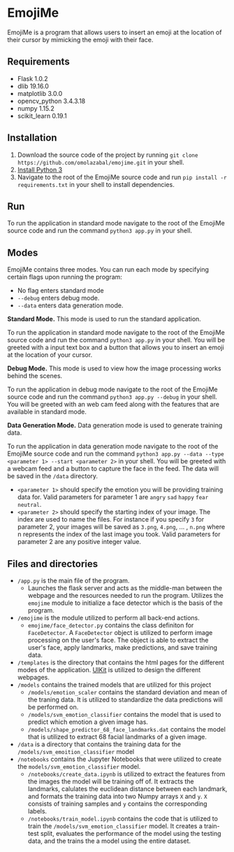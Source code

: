 # EmojiMe
EmojiMe is a program that allows users to insert an emoji at the location of their cursor by mimicking the emoji with their face.

## Requirements
  - Flask 1.0.2
  - dlib 19.16.0
  - matplotlib 3.0.0
  - opencv_python 3.4.3.18
  - numpy 1.15.2
  - scikit_learn 0.19.1

## Installation  
1. Download the source code of the project by running `git clone https://github.com/omolazabal/emojime.git` in your shell.
2. [Install Python 3](https://www.python.org/downloads/)
3. Navigate to the root of the EmojiMe source code and run `pip install -r requirements.txt` in your shell to install dependencies.
    
## Run
To run the application in standard mode navigate to the root of the EmojiMe source code and run the command `python3 app.py` in your shell.

## Modes
EmojiMe contains three modes. You can run each mode by specifying certain flags upon running the program:
 - No flag enters standard mode
 - `--debug` enters debug mode.
 - `--data` enters data generation mode.

**Standard Mode.** This mode is used to run the standard application.

To run the application in standard mode navigate to the root of the EmojiMe source code and run the command `python3 app.py` in your shell. You will be greeted with a input text box and a button that allows you to insert an emoji at the location of your cursor. 

**Debug Mode.** This mode is used to view how the image processing works behind the scenes.  

To run the application in debug mode navigate to the root of the EmojiMe source code and run the command `python3 app.py --debug` in your shell. You will be greeted with an web cam feed along with the features that are available in standard mode.

**Data Generation Mode.** Data generation mode is used to generate training data.  

To run the application in data generation mode navigate to the root of the EmojiMe source code and run the command `python3 app.py --data --type <parameter 1> --start <parameter 2>` in your shell. You will be greeted with a webcam feed and a button to capture the face in the feed. The data will be saved in the `/data` directory.
 - `<parameter 1>` should specify the emotion you will be providing training data for. Valid parameters for parameter 1 are `angry` `sad` `happy` `fear` `neutral`.
  - `<parameter 2>` should specify the starting index of your image. The index are used to name the files. For instance if you specify `3` for parameter 2, your images will be saved as `3.png`, `4.png`, ... , `n.png` where n represents the index of the last image you took. Valid parameters for parameter 2 are any positive integer value.
 
## Files and directories
  - `/app.py` is the main file of the program.
    - Launches the flask server and acts as the middle-man between the webpage and the resources needed to run the program. Utilizes the `emojime` module to initialize a face detector which is the basis of the program. 
  - `/emojime` is the module utilized to perform all back-end actions.
    - `emojime/face_detector.py` contains the class definiton for `FaceDetector`. A `FaceDetector` object is utilized to perform image processing on the user's face. The object is able to extract the user's face, apply landmarks, make predictions, and save training data.
  - `/templates` is the directory that contains the html pages for the different modes of the application. [UIKit](https://getuikit.com/) is utilized to design the different webpages.
  - `/models` contains the trained models that are utilized for this project
    - `/models/emotion_scaler` contains the standard deviation and mean of the traning data. It is utilized to standardize the data predictions will be performed on.
    - `/models/svm_emotion_classifier` contains the model that is used to predict which emotion a given image has. 
    - `/models/shape_predictor_68_face_landmarks.dat` contains the model that is utilized to extract 68 facial landmarks of a given image.
  - `/data` is a directory that contains the training data for the `/models/svm_emoition_classifier` model
  - `/notebooks` contains the Jupyter Notebooks that were utilized to create the `models/svm_emotion_classifier` model.
    - `/notebooks/create_data.ipynb` is utilized to extract the features from the images the model will be training off of. It extracts the landmarks, calulates the euclidean distance between each landmark, and formats the training data into two Numpy arrays `X` and `y`. `X` consists of training samples and `y` contains the corresponding labels.
    - `/notebooks/train_model.ipynb` contains the code that is utilized to train the `/models/svm_emotion_classifier` model. It creates a train-test split, evaluates the performance of the model using the testing data, and the trains the a model using the entire dataset.
  
